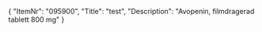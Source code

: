 {
  "ItemNr": "095900",
  "Title": "test",
  "Description": "Avopenin, filmdragerad tablett 800 mg"
}